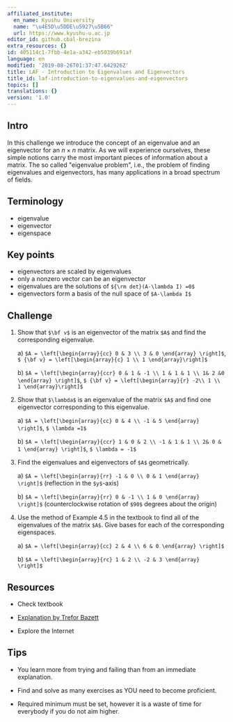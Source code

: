 ```yaml
---
affiliated_institute:
  en_name: Kyushu University
  name: "\u4E5D\u5DDE\u5927\u5B66"
  url: https://www.kyushu-u.ac.jp
editor_id: github.cbal-brezina
extra_resources: {}
id: 405114c1-7fbb-4e1a-a342-eb5039b691af
language: en
modified: '2019-08-26T01:37:47.642926Z'
title: LAF - Introduction to Eigenvalues and Eigenvectors
title_id: laf-introduction-to-eigenvalues-and-eigenvectors
topics: []
translations: {}
version: '1.0'
---
```


## Intro

In this challenge we introduce the concept of  an eigenvalue and an eigenvector for an $n\times n$ matrix. As we will experience ourselves,  these simple notions carry the most important pieces of information about a matrix. The so called "eigenvalue problem", i.e., the problem of finding eigenvalues and eigenvectors, has many applications in a broad spectrum of fields.   



## Terminology

- eigenvalue
- eigenvector
- eigenspace


## Key points

- eigenvectors are scaled by eigenvalues 
- only a nonzero vector can be an eigenvector
- eigenvalues are the solutions of `${\rm det}(A-\lambda I) =0$`
- eigenvectors  form a basis of the null space of `$A-\lambda I$`

## Challenge

1. Show that `$\bf v$` is an eigenvector of the matrix `$A$` and find the corresponding eigenvalue.

    a) `$A = \left[\begin{array}{cc} 0 & 3 \\ 3 & 0 \end{array} \right]$`, `$ {\bf v} = \left[\begin{array}{c} 1 \\ 1 \end{array}\right]$`
    
    b) `$A = \left[\begin{array}{ccr} 0 & 1 & -1 \\ 1 & 1 & 1 \\ 1& 2 &0 \end{array} \right]$`, `$ {\bf v} = \left[\begin{array}{r} -2\\ 1 \\ 1 \end{array}\right]$`

2. Show that `$\lambda$` is an eigenvalue of the matrix `$A$` and find one eigenvector corresponding to this eigenvalue.

    a) `$A = \left[\begin{array}{cc} 0 & 4 \\ -1 & 5 \end{array} \right]$`, `$ \lambda =1$`
    
    b) `$A = \left[\begin{array}{ccr} 1 & 0 & 2 \\ -1 & 1 & 1 \\ 2& 0 & 1 \end{array} \right]$`, `$ \lambda = -1$` 
    
3.  Find the eigenvalues and eigenvectors of `$A$` geometrically.

    a)  `$A = \left[\begin{array}{rr} -1 & 0 \\ 0 & 1 \end{array} \right]$` (reflection in the `$y$`-axis)

    b)  `$A = \left[\begin{array}{rr} 0 & -1 \\ 1 & 0 \end{array} \right]$` (counterclockwise rotation of `$90$` degrees about the origin)

4. Use the method of Example 4.5 in the textbook to find all of the eigenvalues of the matrix `$A$`. Give bases for each of the corresponding eigenspaces. 

    a) `$A = \left[\begin{array}{cc} 2 & 4 \\ 6 & 0 \end{array} \right]$`
    
    b) `$A = \left[\begin{array}{rc} 1 & 2 \\ -2 & 3 \end{array} \right]$`

## Resources

- Check textbook

- [Explanation by Trefor Bazett](https://youtu.be/4wTHFmZPhT0)


- Explore the Internet

## Tips


- You learn more from trying and failing than from an immediate explanation.

- Find and solve as many exercises as YOU need to become proficient.

- Required minimum must be set, however it is a waste of time for everybody if you do not aim higher.




